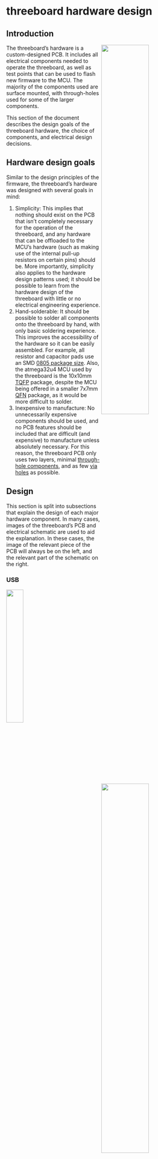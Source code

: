 # threeboard hardware design
## Introduction
<img src="../images/bottom.png" align="right" width=50%/>

The threeboard’s hardware is a custom-designed PCB. It includes all electrical components needed to operate the threeboard, as well as test points that can be used to flash new firmware to the MCU. The majority of the components used are surface mounted, with through-holes used for some of the larger components.

This section of the document describes the design goals of the threeboard hardware, the choice of components, and electrical design decisions.

## Hardware design goals
Similar to the design principles of the firmware, the threeboard’s hardware was designed with several goals in mind:

1. Simplicity: This implies that nothing should exist on the PCB that isn’t completely necessary for the operation of the threeboard, and any hardware that can be offloaded to the MCU’s hardware (such as making use of the internal pull-up resistors on certain pins) should be. More importantly, simplicity also applies to the hardware design patterns used; it should be possible to learn from the hardware design of the threeboard with little or no electrical engineering experience.
2. Hand-solderable: It should be possible to solder all components onto the threeboard by hand, with only basic soldering experience. This improves the accessibility of the hardware so it can be easily assembled. For example, all resistor and capacitor pads use an SMD [0805 package size](https://eepower.com/resistor-guide/resistor-standards-and-codes/resistor-sizes-and-packages). Also, the atmega32u4 MCU used by the threeboard is the 10x10mm [TQFP](https://en.wikipedia.org/wiki/Quad_flat_package) package, despite the MCU being offered in a smaller 7x7mm [QFN](https://en.wikipedia.org/wiki/Flat_no-leads_package) package, as it would be more difficult to solder.
3. Inexpensive to manufacture: No unnecessarily expensive components should be used, and no PCB features should be included that are difficult (and expensive) to manufacture unless absolutely necessary. For this reason, the threeboard PCB only uses two layers, minimal [through-hole components](https://en.wikipedia.org/wiki/Through-hole_technology), and as few [via holes](https://en.wikipedia.org/wiki/Via_(electronics)) as possible.

## Design
This section is split into subsections that explain the design of each major hardware component. In many cases, images of the threeboard’s PCB and electrical schematic are used to aid the explanation. In these cases, the image of the relevant piece of the PCB will always be on the left, and the relevant part of the schematic on the right.

### USB
<img src="../images/hardware/usb/bottom.png" align="left" width=30%/>
<img src="../images/hardware/usb/sch.png" align="right" width=50%/>
<br clear="right"/>
<br clear="left"/>

The threeboard’s USB hardware is very simple because the atmega32u4 has dedicated USB pins that map directly to the USB connector (pictured in red). The only additional hardware required is specified by the atmega32u4 datasheet, sections 2.2.8 and 2.2.9, which states that the D+ and D- USB data upstream ports should be connected to the USB data connector pins via serial 22Ω resistors (pictured in blue and green).

The complexity of the USB integration lies in the firmware. It’s responsible for keeping track of bus timing, issuing interrupts, and parsing and sending messages. This is discussed in detail in the [firmware design document](firmware_design.md).

### LEDs
<img src="../images/hardware/led/bottom1.png" align="left" width=50%/>
<img src="../images/hardware/led/sch1.png" align="right" width=30%/>
<br clear="right"/>
<br clear="left"/>

In order to be able to drive 22 LEDs using only 11 MCU pins, the majority of the threeboard’s LEDs are wired in a [multiplexed matrix](https://en.wikipedia.org/wiki/Multiplexed_display), where each individual LED in the matrix is addressable by a row and column value. In this configuration, all of the LEDs can’t be lit at the same time. Instead, each row of LEDs is scanned over in a [raster scanning](https://en.wikipedia.org/wiki/Raster_scan) fashion, and individual LEDs that should be lit are turned on until the next raster scan turns them off.

This row scanning happens within the firmware and is triggered every 2ms by timer interrupt 1. Given that there are 5 rows, a full refresh takes 10ms, which gives the threeboard’s LED indicators a refresh rate of 100Hz, which is well above the threshold for [perceivable flicker by the human eye](https://en.wikipedia.org/wiki/Flicker_fusion_threshold).

Only one LED from a column is lit at any one time, since only one LED from each column exists in a given row. Each column of LEDs is protected by one 220Ω current-limiting resistor in series to restrict the current to each LED to 22mA (calculated using [Ohm’s law](https://en.wikipedia.org/wiki/Ohm%27s_law) given the 5V input voltage from USB).

<img src="../images/hardware/led/bottom2.png" align="left" width=35%/>
<img src="../images/hardware/led/sch2.png" align="right" width=45%/>
<br clear="right"/>
<br clear="left"/>

There are two LEDs on the threeboard that are not included in the multiplexed LED matrix. These are the STATUS (shown in green) and ERR (shown in red) LEDs. They’re configured in parallel with their polarities inverted so that only one can be lit at any given time, and so that only one resistor and two MCU pins are required to drive them. These LEDs are configured in this way for two reasons:

1. 22 LEDs are hard to arrange in a row-column matrix since the number 22 has very few factors. The only configurations would be a 1x22 matrix (which isn’t a matrix) or a 2x11 matrix (which doesn’t reduce the use of LEDs or pins very much). So it’s more economical to put 20 LEDs in a 5x4 matrix and the remaining two in a standalone pair.
2. It’s beneficial when reporting errors or debugging issues with the firmware on the physical board (rather than the simulator) to have some LEDs which can be decoupled from the raster scanning loop. This means that if there are firmware issues with the loop logic, or issues with the MCU’s timer configuration, the STATUS or ERR LEDs can be lit independently of the matrix to help with debugging or surfacing errors.

### Mechanical key switches
<img src="../images/hardware/keyswitch/bottom.png" align="left" width=55%/>
<img src="../images/hardware/keyswitch/sch.png" align="right" width=25%/>
<br clear="right"/>
<br clear="left"/>

The threeboard uses [Cherry MX](https://deskthority.net/wiki/Cherry_MX) SPST-NO ([single pole, single throw, normally open](https://en.wikipedia.org/wiki/Switch#Contact_terminology)) mechanical switches for its physical key switches. The [bounce time](https://en.wikipedia.org/wiki/Switch#Contact_bounce) of these switches differs depending on the type of switch and the date of manufacture, but it’s safe to assume that it will be below 5ms. Most modern Cherry MX key switches have a 1ms bounce time.

These switches are wired directly to ground, which means they are configured to be [active low](https://en.wikipedia.org/wiki/Logic_level#Active_state); when pressed, they connect their MCU pin to ground. To avoid the situation where an unpressed switch leaves its corresponding MCU pin floating, each switch defaults to high using a [pull-up resistor](https://en.wikipedia.org/wiki/Pull-up_resistor). The atmega32u4 includes internal pull-up resistors on a number of its pin ports, so all three switches are wired to pins on PORTB which includes internal pull-up resistors as specified by the atmega32u4 datasheet, section 2.2.3, with typical resistances of 20-50kΩ.

The MCU pins used for the key switches were chosen carefully to correspond to the pins used for SCK (shown in red), MISO (shown in green), and MOSI (shown in blue) of the atmega32u4’s [SPI interface](https://en.wikipedia.org/wiki/Serial_Peripheral_Interface). These pins are necessary when flashing new firmware onto the MCU using SPI, and so wiring them to the legs of the key switches removes the need for adding dedicated testing pads to connect these pins to an SPI programmer during flashing.

### External EEPROMs
<img src="../images/hardware/eeprom/bottom.png" align="left" width=35%/>
<img src="../images/hardware/eeprom/sch.png" align="right" width=55%/>
<br clear="right"/>
<br clear="left"/>

The threeboard contains two external 512 kbit EEPROM devices. These devices communicate with the MCU using its 2-wire serial interface (the [I2C protocol](https://en.wikipedia.org/wiki/I%C2%B2C)). The atmega32u4 MCU has built-in hardware support for this interface, with a dedicated data pin (SDA) and clock pin (SCL), which collectively form the TWI (two-wire interface) bus. This interface is described in detail in the atmega32u4 datasheet, section 20.

The EEPROM devices can both be connected in parallel to these pins, as the I2C protocol uses 7-bit addresses, allowing for up to 128 devices on the same bus. Two 4.7kΩ pull-up resistors are used to pull each bus line high when not driven low by the [open-drain](https://en.wikipedia.org/wiki/Open_collector) interface, as mentioned in the atmega32u4 datasheet, section 20.2: _The only external hardware needed to implement the bus is a single pull-up resistor for each of the TWI bus lines_.

### External quartz crystal clock
<img src="../images/hardware/xtal/bottom.png" align="left" width=30%/>
<img src="../images/hardware/xtal/sch.png" align="right" width=55%/>
<br clear="right"/>
<br clear="left"/>

The threeboard includes a 16MHz quartz crystal oscillator (shown above in blue) as a clock source to the MCU. The MCU contains dedicated hardware pins for use with the external clock (XTAL1 and XTAL2), and the atmega32u4 datasheet, section 6.3, recommends the crystal to be wired as shown in the diagram above, with external capacitors within a 12pF - 22pF range (shown in red and green).

### Decoupling capacitors
<img src="../images/hardware/caps/bottom.png" align="left" width=20%/>
<img src="../images/hardware/caps/sch.png" align="right" width=65%/>
<br clear="right"/>
<br clear="left"/>

[Decoupling capacitors](https://en.wikipedia.org/wiki/Decoupling_capacitor) are positioned close to each VCC-connected pin on the MCU, to reduce the effect of voltage spikes and drops from the USB power supply. They are also necessary to facilitate instantaneous current increases that may be required by the MCU, as various actions performed by the MCU may have different current requirements.

### MCU
<img src="../images/hardware/mcu/bottom.png" align="left" width=35%/>
<img src="../images/hardware/mcu/sch.png" align="right" width=60%/>
<br clear="right"/>
<br clear="left"/>

The threeboard includes a reset push button to help flash firmware to the MCU during development. The reset switch (shown above in blue) is connected to the RESET pin in the MCU, pulled up to VCC with a 10kΩ pull-up resistor (shown in green). Additionally, the HWB pin is forced low to instruct the MCU to execute the USB bootloader on reset, which allows flashing new firmware on reset. To force it low, it’s tied to ground using a 10kΩ pull-down resistor (shown in red) to prevent the pin from floating.

As specified in the atmega32u4 datasheet, section 2.2.12, the UCap pin must be connected to a 1μF capacitor to regulate the USB output supply voltage.